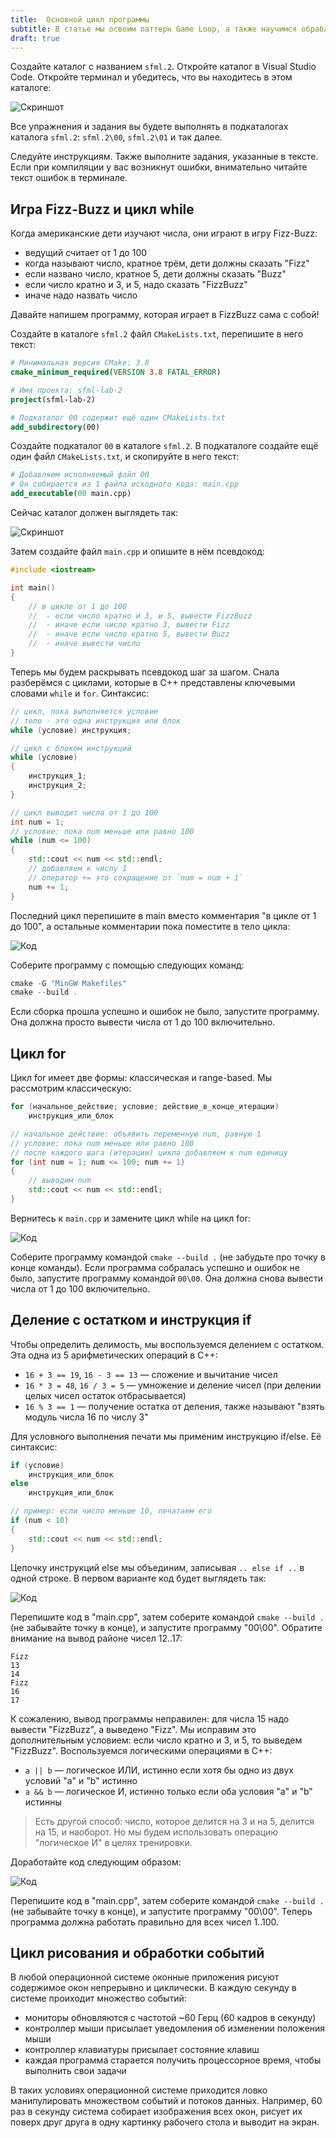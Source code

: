 ```yaml
---
title:  Основной цикл программы
subtitle: В статье мы освоим паттерн Game Loop, а также научимся обрабатывать события мыши и клавиатуры.
draft: true
---
```


Создайте каталог с названием `sfml.2`. Откройте каталог в Visual Studio Code. Откройте терминал и убедитесь, что вы находитесь в этом каталоге:

![Скриншот](img/ui/vscode_in_sfml2.png)

Все упражнения и задания вы будете выполнять в подкаталогах каталога `sfml.2`: `sfml.2\00`, `sfml.2\01` и так далее.

Следуйте инструкциям. Также выполните задания, указанные в тексте. Если при компиляции у вас возникнут ошибки, внимательно читайте текст ошибок в терминале.

## Игра Fizz-Buzz и цикл while

Когда американские дети изучают числа, они играют в игру Fizz-Buzz:

- ведущий считает от 1 до 100
- когда называют число, кратное трём, дети должны сказать "Fizz"
- если названо число, кратное 5, дети должны сказать "Buzz"
- если число кратно и 3, и 5, надо сказать "FizzBuzz"
- иначе надо назвать число

Давайте напишем программу, которая играет в FizzBuzz сама с собой!

Создайте в каталоге `sfml.2` файл `CMakeLists.txt`, перепишите в него текст:

```cmake
# Минимальная версия CMake: 3.8
cmake_minimum_required(VERSION 3.8 FATAL_ERROR)

# Имя проекта: sfml-lab-2
project(sfml-lab-2)

# Подкаталог 00 содержит ещё один CMakeLists.txt
add_subdirectory(00)
```

Создайте подкаталог `00` в каталоге `sfml.2`. В подкаталоге создайте ещё один файл `CMakeLists.txt`, и скопируйте в него текст:

```cmake
# Добавляем исполняемый файл 00
# Он собирается из 1 файла исходного кода: main.cpp
add_executable(00 main.cpp)
```

Сейчас каталог должен выглядеть так:

![Скриншот](img/ui/vscode_in_sfml2v2.png)

Затем создайте файл `main.cpp` и опишите в нём псевдокод:

```cpp
#include <iostream>

int main()
{
	// в цикле от 1 до 100
	//  - если число кратно и 3, и 5, вывести FizzBuzz
	//  - иначе если число кратно 3, вывести Fizz
	//  - иначе если число кратно 5, вывести Buzz
	//  - иначе вывести число
}
```

Теперь мы будем раскрывать псевдокод шаг за шагом. Снала разберёмся с циклами, которые в C++ представлены ключевыми словами `while` и `for`. Синтаксис:

```cpp
// цикл, пока выполняется условие
// тело - это одна инструкция или блок
while (условие) инструкция;

// цикл с блоком инструкций
while (условие)
{
	инструкция_1;
	инструкция_2;
}

// цикл выводит числа от 1 до 100
int num = 1;
// условие: пока num меньше или равно 100
while (num <= 100)
{
	std::cout << num << std::endl;
	// добавляем к числу 1
	// оператор += это сокращение от `num = num + 1`
	num += 1;
}
```

Последний цикл перепишите в main вместо комментария "в цикле от 1 до 100", а остальные комментарии пока поместите в тело цикла:

![Код](img/code/fizzbuzz_0.1.png)

Соберите программу с помощью следующих команд:

```cpp
cmake -G "MinGW Makefiles"
cmake --build .
```

Если сборка прошла успешно и ошибок не было, запустите программу. Она должна просто вывести числа от 1 до 100 включительно.

## Цикл for

Цикл for имеет две формы: классическая и range-based. Мы рассмотрим классическую:

```cpp
for (начальное_действие; условие; действие_в_конце_итерации)
    инструкция_или_блок

// начальное действие: объявить переменную num, равную 1
// условие: пока num меньше или равно 100
// после каждого шага (итерации) цикла добавляем к num единицу
for (int num = 1; num <= 100; num += 1)
{
	// выводим num
	std::cout << num << std::endl;
}
```

Вернитесь к `main.cpp` и замените цикл while на цикл for:

![Код](img/code/fizzbuzz_0.2.png)

Соберите программу командой `cmake --build .` (не забудьте про точку в конце команды). Если программа собралась успешно и ошибок не было, запустите программу командой `00\00`. Она должна снова вывести числа от 1 до 100 включительно.

## Деление с остатком и инструкция if

Чтобы определить делимость, мы воспользуемся делением с остатком. Эта одна из 5 арифметических операций в C++:

- `16 + 3 == 19`, `16 - 3 == 13` — сложение и вычитание чисел
- `16 * 3 = 48`, `16 / 3 = 5` — умножение и деление чисел (при делении целых чисел остаток отбрасывается)
- `16 % 3 == 1` — получение остатка от деления, также называют "взять модуль числа 16 по числу 3"

Для условного выполнения печати мы применим инструкцию if/else. Её синтаксис:

```cpp
if (условие)
    инструкция_или_блок
else
    инструкция_или_блок

// пример: если число меньше 10, печатаем его
if (num < 10)
{
    std::cout << num << std::endl;
}
```

Цепочку инструкций else мы объединим, записывая `.. else if ..` в одной строке. В первом варианте код будет выглядеть так:

![Код](img/code/fizzbuzz_0.3.png)

Перепишите код в "main.cpp", затем соберите командой `cmake --build .` (не забывайте точку в конце), и запустите программу "00\00". Обратите внимание на вывод районе чисел 12..17:

```
Fizz
13
14
Fizz
16
17
```

К сожалению, вывод программы неправилен: для числа 15 надо вывести "FizzBuzz", а выведено "Fizz". Мы исправим это дополнительным условием: если число кратно и 3, и 5, то выведем "FizzBuzz". Воспользуемся логическими операциями в C++:

- `a || b` — логическое ИЛИ, истинно если хотя бы одно из двух условий "a" и "b" истинно
- `a && b` — логическое И, истинно только если оба условия "a" и "b" истинны

>Есть другой способ: число, которое делится на 3 и на 5, делится на 15, и наоборот. Но мы будем использовать операцию "логическое И" в целях тренировки.

Доработайте код следующим образом:

![Код](img/code/fizzbuzz_1.0.png)

Перепишите код в "main.cpp", затем соберите командой `cmake --build .` (не забывайте точку в конце), и запустите программу "00\00". Теперь программа должна работать правильно для всех чисел 1..100.

## Цикл рисования и обработки событий

В любой операционной системе оконные приложения рисуют содержимое окон непрерывно и циклически. В каждую секунду в системе проиходит множество событий:

- мониторы обновляются с частотой ~60 Герц (60 кадров в секунду)
- контроллер мыши присылает уведомления об изменении положения мыши
- контроллер клавиатуры присылает состояние клавиш
- каждая программа старается получить процессорное время, чтобы выполнить свои задачи

В таких условиях операционной системе приходится ловко манипулировать множеством событий и потоков данных. Например, 60 раз в секунду система собирает изображения всех окон, рисует их поверх друг друга в одну картинку рабочего стола и выводит на экран.

